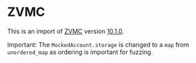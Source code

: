 # ZVMC

This is an import of [ZVMC](https://github.com/ethereum/zvmc) version [10.1.0](https://github.com/ethereum/zvmc/releases/tag/v10.1.0).

Important: The `MockedAccount.storage` is changed to a `map` from `unordered_map` as ordering is important for fuzzing.
